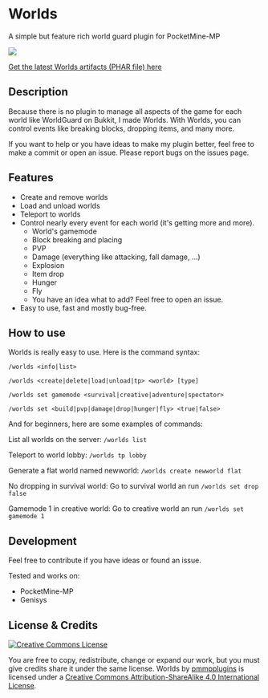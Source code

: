 # Worlds
A simple but feature rich world guard plugin for PocketMine-MP

![](https://circleci.com/gh/pmmpplugins/Worlds.png?style=shield)

[Get the latest Worlds artifacts (PHAR file) here](https://buildtest.yellowlake.net/pmmpplugins/Worlds)

## Description
Because there is no plugin to manage all aspects of the game for each world like WorldGuard on Bukkit, I made Worlds.
With Worlds, you can control events like breaking blocks, dropping items, and many more.

If you want to help or you have ideas to make my plugin better, feel free to make a commit or open an issue.
Please report bugs on the issues page.

## Features
- Create and remove worlds
- Load and unload worlds
- Teleport to worlds
- Control nearly every event for each world (it's getting more and more).
    - World's gamemode
    - Block breaking and placing
    - PVP
    - Damage (everything like attacking, fall damage, ...)
    - Explosion
    - Item drop
    - Hunger
    - Fly
    - You have an idea what to add? Feel free to open an issue.
- Easy to use, fast and mostly bug-free.

## How to use
Worlds is really easy to use. Here is the command syntax:

`/worlds <info|list>`

`/worlds <create|delete|load|unload|tp> <world> [type]`

`/worlds set gamemode <survival|creative|adventure|spectator>`

`/worlds set <build|pvp|damage|drop|hunger|fly> <true|false>`

And for beginners, here are some examples of commands:

List all worlds on the server: `/worlds list`

Teleport to world lobby: `/worlds tp lobby`

Generate a flat world named newworld: `/worlds create newworld flat`

No dropping in survival world: Go to survival world an run `/worlds set drop false`

Gamemode 1 in creative world: Go to creative world an run `/worlds set gamemode 1`


## Development

Feel free to contribute if you have ideas or found an issue.

Tested and works on:

- PocketMine-MP
- Genisys

## License & Credits
[![Creative Commons License](https://i.creativecommons.org/l/by-sa/4.0/88x31.png)](http://creativecommons.org/licenses/by-sa/4.0/)

You are free to copy, redistribute, change or expand our work, but you must give credits share it under the same license.
Worlds by [pmmpplugins](https://github.com/pmmpplugins/Worlds) is licensed under a [Creative Commons Attribution-ShareAlike 4.0 International License](http://creativecommons.org/licenses/by-sa/4.0/).
